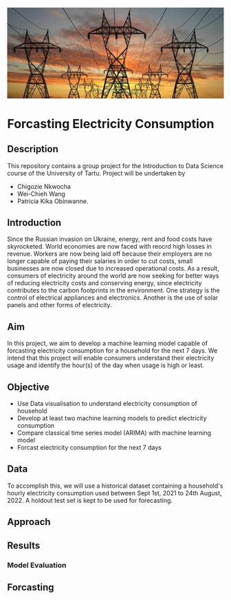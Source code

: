 
![page_image](images/electricity_image.jpg)

# Forcasting Electricity Consumption

## Description

This repository contains a group project for the Introduction to Data Science course of the University of Tartu.
Project will be undertaken by 
- Chigozie Nkwocha
- Wei-Chieh Wang
- Patricia Kika Obinwanne.

## Introduction

Since the Russian invasion on Ukraine, energy, rent and food costs have skyrocketed. World economies are now faced with reocrd high losses in revenue. Workers are now being laid off because their employers are no longer capable of paying their salaries in order to cut costs, small businesses are now closed due to increased operational costs. As a result, consumers of electricity around the world are now seeking for better ways of reducing electricity costs and conserving energy, since electricity contributes to the carbon footprints in the environment. One strategy is the control of electrical appliances and electronics. Another is the use of solar panels and other forms of electricity.

## Aim
In this project, we aim to develop a machine learning model capable of forcasting electricity consumption for a household for the next 7 days. We intend that this project will enable consumers understand their electricity usage and identify the hour(s) of the day when usage is high or least. 

## Objective
- Use Data visualisation to understand electricity consumption of household
- Develop at least two machine learning models to predict electricity consumption
- Compare classical time series model (ARIMA) with machine learning model
- Forcast electricity consumption for the next 7 days

## Data
To accomplish this, we will use a historical dataset containing a household's hourly electricity consumption used between Sept 1st, 2021 to 24th August, 2022. A holdout test set is kept to be used for forecasting.

## Approach

## Results

### Model Evaluation

## Forcasting






